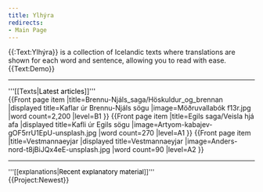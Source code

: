 ```yaml
---
title: Ylhýra
redirects:
- Main Page
---
```


<!-- No start -->
<div id="frontpage-splash-screen">
<div id="frontpage-splash-screen-english">
{{:Text:Ylhýra}} is a collection of Icelandic texts where translations are shown for each word and sentence, allowing you to read with ease.
</div>
<!--<noscript>
[[File:Ylhyra demo.gif|402x402px|center|alt=]]
</noscript>-->
<div id="frontpage-splash-screen-demo">
{{Text:Demo}}
</div>
</div>

<hr/>

<div id="latest-articles">
<div>
'''[[Texts|<span style="color:black">Latest articles</span>]]'''
</div>
{{Front page item
|title=Brennu-Njáls_saga/Höskuldur_og_brennan
|displayed title=Kaflar úr Brennu-Njáls sögu
|image=Möðruvallabók f13r.jpg
|word count=2,200
|level=B1
}}
{{Front page item
|title=Egils saga/Veisla hjá afa
|displayed title=Kafli úr Egils sögu
|image=Artyom-kabajev-gOF5rrU1EpU-unsplash.jpg
|word count=270
|level=A1
}}
{{Front page item
|title=Vestmannaeyjar
|displayed title=Vestmannaeyjar
|image=Anders-nord-t8jBiJQx4eE-unsplash.jpg
|word count=90
|level=A2
}}
</div>

<hr/>


<div style="font-size:94%">'''[[explanations|<span style="color:black">Recent explanatory material</span>]]'''</div>
{{Project:Newest}}
